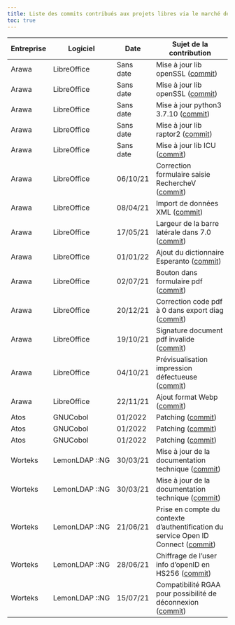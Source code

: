 ```yaml
---
title: Liste des commits contribués aux projets libres via le marché de support interministériel
toc: true
---
```


| Entreprise | Logiciel       | Date      | Sujet de la contribution                                                                                                                             |
|------------|----------------|-----------|------------------------------------------------------------------------------------------------------------------------------------------------------|
| Arawa      | LibreOffice    | Sans date | Mise à jour lib openSSL ([commit](https://git.libreoffice.org/core/+/b6c6fa12d75f51fa05f7ecfcdad1fa0a3ae4ff84))                                      |
| Arawa      | LibreOffice    | Sans date | Mise à jour lib openSSL ([commit](https://git.libreoffice.org/core/+/83f4ac88a85fc725aa31f71ed0b0056d9d4fe26d))                                      |
| Arawa      | LibreOffice    | Sans date | Mise à jour python3 3.7.10 ([commit](https://git.libreoffice.org/core/+/a47f149b8281ff5f572349421f1b0003820a3e61))                                   |
| Arawa      | LibreOffice    | Sans date | Mise à jour lib raptor2 ([commit](https://git.libreoffice.org/core/+/96732a1d85a920207b71b9526c1ba67223ccaad3))                                      |
| Arawa      | LibreOffice    | Sans date | Mise à jour lib ICU ([commit](https://git.libreoffice.org/core/+/406f9aba67e9a47fb89cd00412da045e2d8b37bb))                                          |
| Arawa      | LibreOffice    | 06/10/21  | Correction formulaire saisie RechercheV ([commit](https://git.libreoffice.org/core/+/7b23396950ac3fa79093bfdd4038d5f7b818db33))                      |
| Arawa      | LibreOffice    | 08/04/21  | Import de données XML ([commit](https://git.libreoffice.org/core/+/deb349b129c5ea6706a30005a1eb42bae3849fda))                                        |
| Arawa      | LibreOffice    | 17/05/21  | Largeur de la barre latérale dans 7.0 ([commit](https://git.libreoffice.org/core/+/57fad2769469bbcf5e1399a52aa8e4be84ec95a5))                        |
| Arawa      | LibreOffice    | 01/01/22  | Ajout du dictionnaire Esperanto ([commit](https://git.libreoffice.org/core/+/2846dc42fcf284f7c9811c44a34bf2379f2aed6b))                              |
| Arawa      | LibreOffice    | 02/07/21  | Bouton dans formulaire pdf ([commit](https://git.libreoffice.org/core/+/493969e1e5fa2d16ace3a420e353e5dc1dccc54d))                                   |
| Arawa      | LibreOffice    | 20/12/21  | Correction code pdf à 0 dans export diag ([commit](https://git.libreoffice.org/core/+/442e01de35eae2aee4540f25673604ddc5aaaca1))                     |
| Arawa      | LibreOffice    | 19/10/21  | Signature document pdf invalide ([commit](https://git.libreoffice.org/core/+/85f83b12840cd7e8140a6423a104a61d23e7779c))                              |
| Arawa      | LibreOffice    | 04/10/21  | Prévisualisation impression défectueuse ([commit](https://git.libreoffice.org/core/+/efff6686073c458864d807e72f733ac32ba8e817))                      |
| Arawa      | LibreOffice    | 22/11/21  | Ajout format Webp ([commit](https://git.libreoffice.org/core/+/b6fba2e39a2113d318aa2ab2228ff733dc484ccd))                                            |
| Atos       | GNUCobol       | 01/2022   | Patching ([commit](https://sourceforge.net/p/gnucobol/patches/53/))                                                                                  |
| Atos       | GNUCobol       | 01/2022   | Patching ([commit](https://sourceforge.net/p/gnucobol/patches/53/))                                                                                  |
| Atos       | GNUCobol       | 01/2022   | Patching ([commit](https://sourceforge.net/p/gnucobol/patches/54/))                                                                                  |
| Worteks    | LemonLDAP ::NG | 30/03/21  | Mise à jour de la documentation technique ([commit](https://gitlab.ow2.org/lemonldap-ng/lemonldap-ng/-/issues/2497))                                 |
| Worteks    | LemonLDAP ::NG | 30/03/21  | Mise à jour de la documentation technique ([commit](https://gitlab.ow2.org/lemonldap-ng/lemonldap-ng/-/issues/2500))                                 |
| Worteks    | LemonLDAP ::NG | 21/06/21  | Prise en compte du contexte d’authentification du service Open ID Connect ([commit](https://gitlab.ow2.org/lemonldap-ng/lemonldap-ng/-/issues/2548)) |
| Worteks    | LemonLDAP ::NG | 28/06/21  | Chiffrage de l’user info d’openID en HS256 ([commit](https://gitlab.ow2.org/lemonldap-ng/lemonldap-ng/-/issues/2547))                                |
| Worteks    | LemonLDAP ::NG | 15/07/21  | Compatibilité RGAA pour possibilité de déconnexion ([commit](https://gitlab.ow2.org/lemonldap-ng/lemonldap-ng/-/issues/2561))                        |

